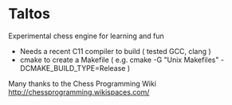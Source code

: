 Taltos
======

Experimental chess engine for learning and fun

- Needs a recent C11 compiler to build ( tested GCC, clang )
- cmake to create a Makefile ( e.g. cmake -G "Unix Makefiles" -DCMAKE_BUILD_TYPE=Release )

Many thanks to the Chess Programming Wiki http://chessprogramming.wikispaces.com/
